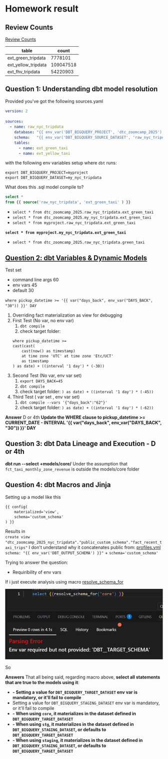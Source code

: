 # Homework result
## Review Counts
[Review Counts](/dbt/nyc_tripdata/analyses/00-review-count-ext_tripdata.sql)

| table |	count |
| --- | --- |
| ext_green_tripdata	| 7778101 | 
| ext_yellow_tripdata	| 109047518 | 
| ext_fhv_tripdata	| 54220903| 

## Question 1: Understanding dbt model resolution
Provided you've got the following sources.yaml
```yaml
version: 2

sources:
  - name: raw_nyc_tripdata
    database: "{{ env_var('DBT_BIGQUERY_PROJECT', 'dtc_zoomcamp_2025') }}"
    schema:   "{{ env_var('DBT_BIGQUERY_SOURCE_DATASET', 'raw_nyc_tripdata') }}"
    tables:
      - name: ext_green_taxi
      - name: ext_yellow_taxi
```

with the following env variables setup where `dbt` runs:
```shell
export DBT_BIGQUERY_PROJECT=myproject
export DBT_BIGQUERY_DATASET=my_nyc_tripdata
```

What does this .sql model compile to?
```sql
select * 
from {{ source('raw_nyc_tripdata', 'ext_green_taxi' ) }}
```

- `select * from dtc_zoomcamp_2025.raw_nyc_tripdata.ext_green_taxi`
- `select * from dtc_zoomcamp_2025.my_nyc_tripdata.ext_green_taxi`
- `select * from myproject.raw_nyc_tripdata.ext_green_taxi`

**`select * from myproject.my_nyc_tripdata.ext_green_taxi`**

- `select * from dtc_zoomcamp_2025.raw_nyc_tripdata.green_taxi`


## [Question 2: dbt Variables & Dynamic Models](https://github.com/DataTalksClub/data-engineering-zoomcamp/blob/main/cohorts/2025/04-analytics-engineering/homework.md#question-2-dbt-variables--dynamic-models)
Test set
- command line args 60
- env vars 45
- default 30

`where pickup_datetime >= '{{ var("days_back", env_var("DAYS_BACK", "30")) }}' DAY`
1. Overriding fact materialization as view for debugging
1. First Test (No var, no env var)
    1. `dbt compile` 
    1. check target folder: 
    ```
    where pickup_datetime >=
    cast(cast(
        cast(now() as timestamp)
        at time zone 'UTC' at time zone 'Etc/UCT'
        as timestamp
    ) as date) + ((interval '1 day') * (-30))
    ```
1. Second Test (No var, env var set)
    1. `export DAYS_BACK=45`
    1. `dbt compile` 
    1. check target folder: `) as date) + ((interval '1 day') * (-45))`
1. Third Test ( var set , env var set)    
    1. `dbt compile --vars '{"days_back":"62"}'` 
    1. check target folder: `) as date) + ((interval '1 day') * (-62))`

**Answer** D or 4th
**Update the WHERE clause to pickup_datetime >= CURRENT_DATE - INTERVAL '{{ var("days_back", env_var("DAYS_BACK", "30")) }}' DAY**


## Question 3: dbt Data Lineage and Execution - D or 4th

**dbt run --select +models/core/**
Under the assumption that `fct_taxi_monthly_zone_revenue` is outside the models/core folder

## Question 4: dbt Macros and Jinja
 
Setting up a model like this
```
{{ config(
    materialized='view',
    schema='custom_schema'
) }}
```

Results in   
`create view "dtc_zoomcamp_2025_nyc_tripdata"."public_custom_schema"."fact_recent_taxi_trips"`
I don't understand why it concatenates 
public from: [profiles.yml](./dbt/profiles.yml) 
`schema: "{{ env_var('DBT_OUTPUT_SCHEMA') }}"` + `schema='custom_schema'`

Trying to answer the question:
* Requiribility of env vars

If i just execute analysis using macro [resolve_schema_for](./dbt/nyc_tripdata/macros/resolve_schema_for.sql)

![alt text](_resources/homework-result.md/image-1.png)

So

**Answers**
That all being said, regarding macro above, **select all statements that are true to the models using it**:
- **- Setting a value for  `DBT_BIGQUERY_TARGET_DATASET` env var is mandatory, or it'll fail to compile**
- Setting a value for `DBT_BIGQUERY_STAGING_DATASET` env var is mandatory, or it'll fail to compile
- **- When using `core`, it materializes in the dataset defined in `DBT_BIGQUERY_TARGET_DATASET`**
- **- When using `stg`, it materializes in the dataset defined in `DBT_BIGQUERY_STAGING_DATASET`, or defaults to `DBT_BIGQUERY_TARGET_DATASET`**
- **- When using `staging`, it materializes in the dataset defined in `DBT_BIGQUERY_STAGING_DATASET`, or defaults to `DBT_BIGQUERY_TARGET_DATASET`**